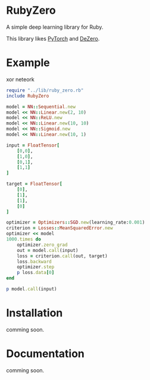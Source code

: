 # RubyZero
A simple deep learning library for Ruby.

This library likes [PyTorch](https://github.com/pytorch/pytorch) and [DeZero](https://github.com/oreilly-japan/deep-learning-from-scratch-3).

# Example
xor neteork
```ruby
require "../lib/ruby_zero.rb"
include RubyZero

model = NN::Sequential.new
model << NN::Linear.new(2, 10)
model << NN::ReLU.new
model << NN::Linear.new(10, 10)
model << NN::Sigmoid.new
model << NN::Linear.new(10, 1)

input = FloatTensor[
    [0,0],
    [1,0],
    [0,1],
    [1,1]
]

target = FloatTensor[
    [0],
    [1],
    [1],
    [0]
]

optimizer = Optimizers::SGD.new(learning_rate:0.001)
criterion = Losses::MeanSquaredError.new
optimizer << model
1000.times do 
    optimizer.zero_grad
    out = model.call(input)
    loss = criterion.call(out, target)
    loss.backward
    optimizer.step
    p loss.data[0]
end

p model.call(input)
```

# Installation
comming soon.

# Documentation
comming soon.
